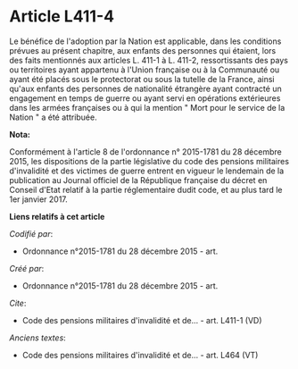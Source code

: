# Article L411-4

Le bénéfice de l'adoption par la Nation est applicable, dans les conditions prévues au présent chapitre, aux enfants des
personnes qui étaient, lors des faits mentionnés aux articles L. 411-1 à L. 411-2, ressortissants des pays ou territoires
ayant appartenu à l'Union française ou à la Communauté ou ayant été placés sous le protectorat ou sous la tutelle de la
France, ainsi qu'aux enfants des personnes de nationalité étrangère ayant contracté un engagement en temps de guerre ou ayant
servi en opérations extérieures dans les armées françaises ou à qui la mention " Mort pour le service de la Nation " a été
attribuée.

**Nota:**

Conformément à l'article 8 de l'ordonnance n° 2015-1781 du 28 décembre 2015, les dispositions de la partie législative du
code des pensions militaires d'invalidité et des victimes de guerre entrent en vigueur le lendemain de la publication au
Journal officiel de la République française du décret en Conseil d'Etat relatif à la partie réglementaire dudit code, et au
plus tard le 1er janvier 2017.

**Liens relatifs à cet article**

_Codifié par_:

  - Ordonnance n°2015-1781 du 28 décembre 2015 - art.

_Créé par_:

  - Ordonnance n°2015-1781 du 28 décembre 2015 - art.

_Cite_:

  - Code des pensions militaires d'invalidité et de... - art. L411-1 (VD)

_Anciens textes_:

  - Code des pensions militaires d'invalidité et de... - art. L464 (VT)
